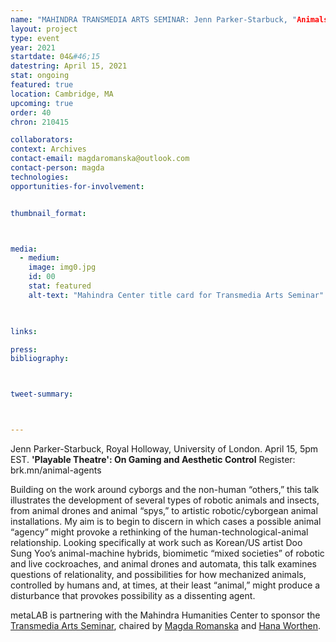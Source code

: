 ```yaml
---
name: "MAHINDRA TRANSMEDIA ARTS SEMINAR: Jenn Parker-Starbuck, "Animals in the Machine: Robotic Animal Agents"
layout: project
type: event
year: 2021
startdate: 04&#46;15
datestring: April 15, 2021
stat: ongoing
featured: true
location: Cambridge, MA
upcoming: true
order: 40
chron: 210415

collaborators:
context: Archives
contact-email: magdaromanska@outlook.com
contact-person: magda
technologies:
opportunities-for-involvement:


thumbnail_format:



media:
  - medium:
    image: img0.jpg
    id: 00
    stat: featured
    alt-text: "Mahindra Center title card for Transmedia Arts Seminar"
  


links:

press:
bibliography:



tweet-summary: 



---
```


Jenn Parker-Starbuck, Royal Holloway, University of London. April 15, 5pm EST.
**'Playable Theatre': On Gaming and Aesthetic Control**
Register:  brk.mn/animal-agents

Building on the work around cyborgs and the non-human “others,” this talk illustrates the development of several types of robotic animals and insects, from animal drones and animal “spys,” to artistic robotic/cyborgean animal installations. My aim is to begin to discern in which cases a possible animal “agency” might provoke a rethinking of the human-technological-animal relationship. Looking specifically at work such as Korean/US artist Doo Sung Yoo’s animal-machine hybrids, biomimetic “mixed societies” of robotic and live cockroaches, and animal drones and automata, this talk examines questions of relationality, and possibilities for how mechanized animals, controlled by humans and, at times, at their least “animal,” might produce a disturbance that provokes possibility as a dissenting agent.

metaLAB is partnering with the Mahindra Humanities Center to sponsor the [Transmedia Arts Seminar](https://mahindrahumanities.fas.harvard.edu/transmedia-arts), chaired by [Magda Romanska](https://mahindrahumanities.fas.harvard.edu/people/magda-romanska) and [Hana Worthen](https://mahindrahumanities.fas.harvard.edu/people/hana-worthen).